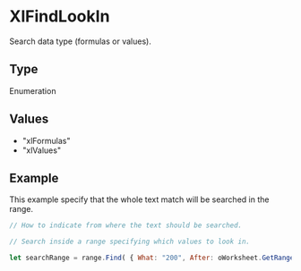 # XlFindLookIn

Search data type (formulas or values).

## Type

Enumeration

## Values

- "xlFormulas"
- "xlValues"


## Example

This example specify that the whole text match will be searched in the range.

```javascript editor-xlsx
// How to indicate from where the text should be searched.

// Search inside a range specifying which values to look in.

let searchRange = range.Find( { What: "200", After: oWorksheet.GetRange("B1"), LookIn: "xlValues", LookAt: "xlWhole",	SearchOrder: "xlByColumns", SearchDirection: "xlNext", MatchCase: true } );
```
